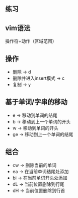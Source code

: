 ## 练习
## vim语法
操作符+动作（区域范围）
## 操作
- 删除 -> d
- 删除并进入insert模式 -> c
- 复制 -> y

## 基于单词/字串的移动
- e -> 移动到单词的结尾
- b -> 移动到上一个单词的开头
- w -> 移动到单词的开头
- ge -> 移动到上一个单词的结尾

## 组合
- cw -> 删除当前的单词
- ea -> 在当前单词结尾处添加
- bi -> 在当前单词开头处添加
- dL -> 当前位置删除到行尾
- dH -> 当前位置删除到行首